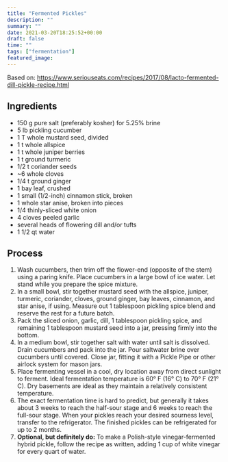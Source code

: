```yaml
---
title: "Fermented Pickles"
description: ""
summary: ""
date: 2021-03-20T18:25:52+00:00
draft: false
time: ""
tags: ["fermentation"]
featured_image: 
---
```


Based on: https://www.seriouseats.com/recipes/2017/08/lacto-fermented-dill-pickle-recipe.html

## Ingredients

- 150 g pure salt (preferably kosher) for 5.25% brine
- 5 lb pickling cucumber
- 1 T whole mustard seed, divided
- 1 t whole allspice
- 1 t whole juniper berries
- 1 t ground turmeric
- 1/2 t coriander seeds
- ~6 whole cloves
- 1/4 t ground ginger
- 1 bay leaf, crushed
- 1 small (1/2-inch) cinnamon stick, broken
- 1 whole star anise, broken into pieces
- 1/4 thinly-sliced white onion
- 4 cloves peeled garlic
- several heads of flowering dill and/or tufts
- 1 1/2 qt water

## Process

1. Wash cucumbers, then trim off the flower-end (opposite of the stem) using a paring knife.  Place cucumbers in a large bowl of ice water.  Let stand while you prepare the spice mixture.
1. In a small bowl, stir together mustard seed with the allspice, juniper, turmeric, coriander, cloves, ground ginger, bay leaves, cinnamon, and star anise, if using. Measure out 1 tablespoon pickling spice blend and reserve the rest for a future batch.
1. Pack the sliced onion, garlic, dill, 1 tablespoon pickling spice, and remaining 1 tablespoon mustard seed into a jar, pressing firmly into the bottom.
1. In a medium bowl, stir together salt with water until salt is dissolved. Drain cucumbers and pack into the jar. Pour saltwater brine over cucumbers until covered. Close jar, fitting it with a Pickle Pipe or other airlock system for mason jars.
1. Place fermenting vessel in a cool, dry location away from direct sunlight to ferment. Ideal fermentation temperature is 60° F (16° C) to 70° F (21° C). Dry basements are ideal as they maintain a relatively consistent temperature.
1. The exact fermentation time is hard to predict, but generally it takes about 3 weeks to reach the half-sour stage and 6 weeks to reach the full-sour stage. When your pickles reach your desired sourness level, transfer to the refrigerator. The finished pickles can be refrigerated for up to 2 months.
1. **Optional, but definitely do:** To make a Polish-style vinegar-fermented hybrid pickle, follow the recipe as written, adding 1 cup of white vinegar for every quart of water.